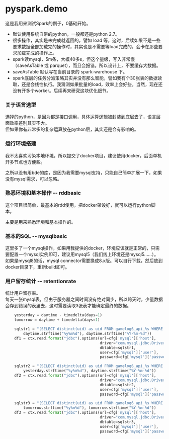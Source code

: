 # pyspark.demo

这是我用来测试Spark的例子，0基础开始。  

- 默认使用系统自带的python，一般都还是python 2.7。
- 很多操作，其实是未完成就返回的，譬如 load 等，这时，后续如果不是一些要求数据全部加载完的操作时，其实也是不需要等load完成的，会卡在那些要求加载完成的操作上。
- spark读mysql，5m条，大概40多s，但这个量级，写入非常慢（saveAsTable 或 parquet），而且会报错。所以设计上，不要缓存大数据。
- saveAsTable 默认写在当前目录的 spark-warehouse 下。
- spark底层的任务分派策略其实并没有那么智能，譬如我有个30张表的数据读取，还是会线性执行。我猜测如果批量的load，效率上会好些。当然，现在还没有开多个worker。后续再来研究这块优化细节。

### 关于语言选型

选择的python，是因为都是接口调用，具体运算逻辑被封装到底层去了，语言层面效率差别其实不大。  
但如果你有非常多的复杂运算放在python层，其实还是会有影响的。

### 运行环境搭建

我不太喜欢污染本地环境，所以提交了docker项目，建议使用docker，后面单机开多节点也方便些。  

之所以没有用bde的库，是因为我需要mysql支持，只能自己简单扩展一下，如果没有mysql需求，可以忽略。

### 熟悉环境和基本操作 -- rddbasic

这个项目很简单，最基本的rdd使用，把docker架设好，就可以运行python脚本。

主要是用来熟悉环境和基本操作的。

### 基本的SQL -- mysqlbasic

这里多了一个mysql操作，如果用我提供的docker，环境应该就是正常的，只需要配置一个mysql实例即可，建议用mysql5（我们线上环境还是mysql5......）。  
如果是mysql8的话，mysql connector需要换成8.x版。可以自行下载，然后放到docker目录下，重新build即可。

### 用户留存统计 -- retentionrate

统计用户留存率。  
每天一张mysql表，但由于服务器之间时间没有绝对同步，所以跨天时，少量数据会存到错误的表里去，这时需要读取3张表才能确定最终的数据。

``` python
    yesterday = daytime - timedelta(days=1)
    tomorrow = daytime + timedelta(days=1)

    sqlstr1 = "(SELECT distinct(uid) as uid FROM gamelog6_api_%s WHERE curtime >= '%s') tmp" % (
        daytime.strftime("%y%m%d"), daytime.strftime("%Y-%m-%d"))
    df1 = ctx.read.format("jdbc").options(url=cfg['mysql']['host'],
                                          driver="com.mysql.jdbc.Driver",
                                          dbtable=sqlstr1,
                                          user=cfg['mysql']['user'],
                                          password=cfg['mysql']['password']).load()

    sqlstr2 = "(SELECT distinct(uid) as uid FROM gamelog6_api_%s WHERE curtime >= '%s') tmp" % (
        yesterday.strftime("%y%m%d"), daytime.strftime("%Y-%m-%d"))
    df2 = ctx.read.format("jdbc").options(url=cfg['mysql']['host'],
                                          driver="com.mysql.jdbc.Driver",
                                          dbtable=sqlstr2,
                                          user=cfg['mysql']['user'],
                                          password=cfg['mysql']['password']).load()

    sqlstr3 = "(SELECT distinct(uid) as uid FROM gamelog6_api_%s WHERE curtime < '%s') tmp" % (
        tomorrow.strftime("%y%m%d"), tomorrow.strftime("%Y-%m-%d"))
    df3 = ctx.read.format("jdbc").options(url=cfg['mysql']['host'],
                                          driver="com.mysql.jdbc.Driver",
                                          dbtable=sqlstr3,
                                          user=cfg['mysql']['user'],
                                          password=cfg['mysql']['password']).load()
```
